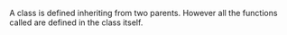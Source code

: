 A class is defined inheriting from two parents. However all the functions
called are defined in the class itself.
